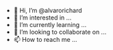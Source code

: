 - 👋 Hi, I’m @alvarorichard
- 👀 I’m interested in ...
- 🌱 I’m currently learning ...
- 💞️ I’m looking to collaborate on ...
- 📫 How to reach me ...

<!---
alvarorichard/alvarorichard is a ✨ special ✨ repository because its `README.md` (this file) appears on your GitHub profile.
You can click the Preview link to take a look at your changes.
--->
